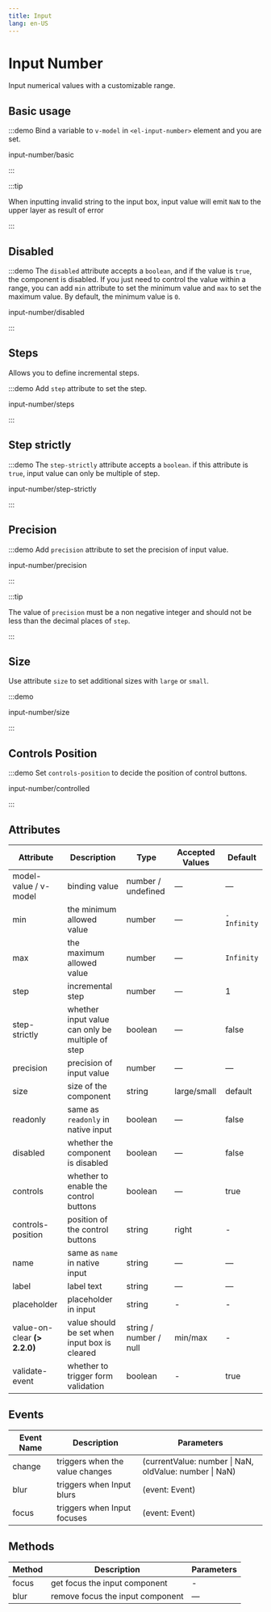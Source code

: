 ```yaml
---
title: Input
lang: en-US
---
```


# Input Number

Input numerical values with a customizable range.

## Basic usage

:::demo Bind a variable to `v-model` in `<el-input-number>` element and you are set.

input-number/basic

:::

:::tip

When inputting invalid string to the input box, input value will emit `NaN` to the upper layer as result of error

:::

## Disabled

:::demo The `disabled` attribute accepts a `boolean`, and if the value is `true`, the component is disabled. If you just need to control the value within a range, you can add `min` attribute to set the minimum value and `max` to set the maximum value. By default, the minimum value is `0`.

input-number/disabled

:::

## Steps

Allows you to define incremental steps.

:::demo Add `step` attribute to set the step.

input-number/steps

:::

## Step strictly

:::demo The `step-strictly` attribute accepts a `boolean`. if this attribute is `true`, input value can only be multiple of step.

input-number/step-strictly

:::

## Precision

:::demo Add `precision` attribute to set the precision of input value.

input-number/precision

:::

:::tip

The value of `precision` must be a non negative integer and should not be less than the decimal places of `step`.

:::

## Size

Use attribute `size` to set additional sizes with `large` or `small`.

:::demo

input-number/size

:::

## Controls Position

:::demo Set `controls-position` to decide the position of control buttons.

input-number/controlled

:::

## Attributes

| Attribute                     | Description                                      | Type                   | Accepted Values | Default     |
| ----------------------------- | ------------------------------------------------ | ---------------------- | --------------- | ----------- |
| model-value / v-model         | binding value                                    | number / undefined     | —               | —           |
| min                           | the minimum allowed value                        | number                 | —               | `-Infinity` |
| max                           | the maximum allowed value                        | number                 | —               | `Infinity`  |
| step                          | incremental step                                 | number                 | —               | 1           |
| step-strictly                 | whether input value can only be multiple of step | boolean                | —               | false       |
| precision                     | precision of input value                         | number                 | —               | —           |
| size                          | size of the component                            | string                 | large/small     | default     |
| readonly                      | same as `readonly` in native input               | boolean                | —               | false       |
| disabled                      | whether the component is disabled                | boolean                | —               | false       |
| controls                      | whether to enable the control buttons            | boolean                | —               | true        |
| controls-position             | position of the control buttons                  | string                 | right           | -           |
| name                          | same as `name` in native input                   | string                 | —               | —           |
| label                         | label text                                       | string                 | —               | —           |
| placeholder                   | placeholder in input                             | string                 | -               | -           |
| value-on-clear **(\> 2.2.0)** | value should be set when input box is cleared    | string / number / null | min/max         | -           |
| validate-event                | whether to trigger form validation               | boolean                | -               | true        |

## Events

| Event Name | Description                     | Parameters                                             |
| ---------- | ------------------------------- | ------------------------------------------------------ |
| change     | triggers when the value changes | (currentValue: number \| NaN, oldValue: number \| NaN) |
| blur       | triggers when Input blurs       | (event: Event)                                         |
| focus      | triggers when Input focuses     | (event: Event)                                         |

## Methods

| Method | Description                      | Parameters |
| ------ | -------------------------------- | ---------- |
| focus  | get focus the input component    | -          |
| blur   | remove focus the input component | —          |
